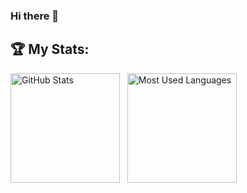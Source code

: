 ### Hi there 👋

## 🏆 My Stats:

<p>
    <img height=175 alt="GitHub Stats" src="https://github-readme-stats.vercel.app/api?username=slo19&show_icons=true&count_private=true&theme=dark" />&nbsp;&nbsp;
    <img height=175 alt="Most Used Languages" src="https://github-readme-stats.vercel.app/api/top-langs/?username=slo19&layout=donut-vertical&theme=dark" />&nbsp;&nbsp;
</p> 
